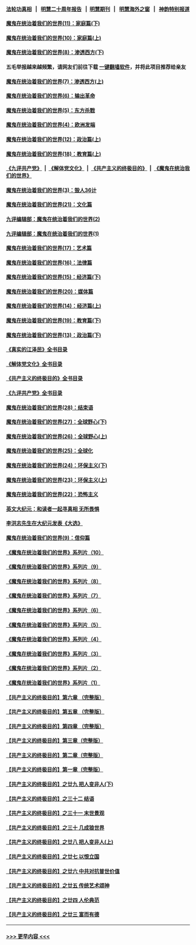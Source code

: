 #### [法轮功真相](https://github.com/gfw-breaker/truth/blob/master/README.md?t=0) &nbsp;&nbsp;|&nbsp;&nbsp; [明慧二十周年报告](https://github.com/gfw-breaker/mh-reports/blob/master/README.md?t=0) &nbsp;&nbsp;|&nbsp;&nbsp;[明慧期刊](https://github.com/gfw-breaker/mh-qikan) &nbsp;&nbsp;|&nbsp;&nbsp; [明慧海外之窗](https://github.com/gfw-breaker/mh-news/blob/master/README.md?t=0) &nbsp;&nbsp;|&nbsp;&nbsp; [神韵特别报道](https://github.com/gfw-breaker/mh-news/blob/master/shenyun.md?t=0)
#### [魔鬼在统治着我们的世界(11)：家庭篇(下)](../pages/nsc422/n10440961.md?t=11201121) 
#### [魔鬼在统治着我们的世界(10)：家庭篇(上)](../pages/nsc422/n10435448.md?t=11201121) 
#### [魔鬼在统治着我们的世界(8)：渗透西方(下)](../pages/nsc422/n10429603.md?t=11201121) 
#### 五毛举报越来越频繁，请网友们前往下载 [一键翻墙软件](https://github.com/gfw-breaker/ssr-accounts)，并将此项目推荐给亲友
#### [魔鬼在统治着我们的世界(7)：渗透西方(上)](../pages/nsc422/n10426013.md?t=11201121) 
#### [魔鬼在统治着我们的世界(6)：输出革命](../pages/nsc422/n10421536.md?t=11201121) 
#### [魔鬼在统治着我们的世界(5)：东方杀戮](../pages/nsc422/n10417707.md?t=11201121) 
#### [魔鬼在统治着我们的世界(4)：欧洲发端](../pages/nsc422/n10414890.md?t=11201121) 
#### [魔鬼在统治着我们的世界(12)：政治篇(上)](../pages/nsc422/n10444576.md?t=11201121) 
#### [魔鬼在统治着我们的世界(18)：教育篇(上)](../pages/nsc422/n10526970.md?t=11201121) 
#### [《九评共产党》](https://github.com/begood0513/9ping.md/blob/master/README.md) &nbsp;|&nbsp; [《解体党文化》](../../../../jtdwh.md/blob/master/README.md)  &nbsp;|&nbsp; [《共产主义的终极目的》](../../../../gczydzjmd.md/blob/master/README.md) &nbsp;|&nbsp; [《魔鬼在统治我们的世界》](../../../../mgztzwmdsj.md/blob/master/README.md) 
#### [魔鬼在统治着我们的世界(3)：毁人36计](../pages/nsc422/n10411583.md?t=11201121) 
#### [魔鬼在统治着我们的世界(21)：文化篇](../pages/nsc422/n10597706.md?t=11201121) 
#### [九评编辑部：魔鬼在统治着我们的世界(2)](../pages/nsc422/n10410036.md?t=11201121) 
#### [九评编辑部：魔鬼在统治着我们的世界(1)](../pages/nsc422/n10406825.md?t=11201121) 
#### [魔鬼在统治着我们的世界(17)：艺术篇](../pages/nsc422/n10499093.md?t=11201121) 
#### [魔鬼在统治着我们的世界(16)：法律篇](../pages/nsc422/n10485969.md?t=11201121) 
#### [魔鬼在统治着我们的世界(15)：经济篇(下)](../pages/nsc422/n10469975.md?t=11201121) 
#### [魔鬼在统治着我们的世界(20)：媒体篇](../pages/nsc422/n10586579.md?t=11201121) 
#### [魔鬼在统治着我们的世界(14)：经济篇(上)](../pages/nsc422/n10457370.md?t=11201121) 
#### [魔鬼在统治着我们的世界(19)：教育篇(下)](../pages/nsc422/n10564808.md?t=11201121) 
#### [魔鬼在统治着我们的世界(13)：政治篇(下)](../pages/nsc422/n10448270.md?t=11201121) 
#### [《真实的江泽民》全书目录](../pages/nsc422/n13721399.md?t=11201121) 
#### [《解体党文化》全书目录](../pages/nsc422/n13721157.md?t=11201121) 
#### [《共产主义的终极目的》全书目录](../pages/nsc422/n13721048.md?t=11201121) 
#### [《九评共产党》全书目录](../pages/nsc422/n13708085.md?t=11201121) 
#### [魔鬼在统治着我们的世界(28)：结束语](../pages/nsc422/n10936246.md?t=11201121) 
#### [魔鬼在统治着我们的世界(27)：全球野心(下)](../pages/nsc422/n10928319.md?t=11201121) 
#### [魔鬼在统治着我们的世界(26)：全球野心(上)](../pages/nsc422/n10900318.md?t=11201121) 
#### [魔鬼在统治着我们的世界(25)：全球化](../pages/nsc422/n10788205.md?t=11201121) 
#### [魔鬼在统治着我们的世界(24)：环保主义(下)](../pages/nsc422/n10695307.md?t=11201121) 
#### [魔鬼在统治着我们的世界(23)：环保主义(上)](../pages/nsc422/n10688613.md?t=11201121) 
#### [魔鬼在统治着我们的世界(22)：恐怖主义](../pages/nsc422/n10614727.md?t=11201121) 
#### [英文大纪元：和读者一起寻真相 无所畏惧](../pages/nsc422/n12542027.md?t=11201121) 
#### [李洪志先生在大纪元发表《大选》](../pages/nsc422/n12534746.md?t=11201121) 
#### [魔鬼在统治着我们的世界(9)：信仰篇](../pages/nsc422/n10432159.md?t=11201121) 
#### [《魔鬼在统治着我们的世界》系列片（10）](../pages/nsc422/n12292670.md?t=11201121) 
#### [《魔鬼在统治着我们的世界》系列片（9）](../pages/nsc422/n12290859.md?t=11201121) 
#### [《魔鬼在统治着我们的世界》系列片（8）](../pages/nsc422/n12287445.md?t=11201121) 
#### [《魔鬼在统治着我们的世界》系列片（7）](../pages/nsc422/n12283425.md?t=11201121) 
#### [《魔鬼在统治着我们的世界》系列片（6）](../pages/nsc422/n12282314.md?t=11201121) 
#### [《魔鬼在统治着我们的世界》系列片（5）](../pages/nsc422/n12281419.md?t=11201121) 
#### [《魔鬼在统治着我们的世界》系列片（4）](../pages/nsc422/n12274024.md?t=11201121) 
#### [《魔鬼在统治着我们的世界》系列片（3）](../pages/nsc422/n12271322.md?t=11201121) 
#### [《魔鬼在统治着我们的世界》系列片（2）](../pages/nsc422/n12269049.md?t=11201121) 
#### [《魔鬼在统治着我们的世界》系列片（1）](../pages/nsc422/n12267575.md?t=11201121) 
#### [【共产主义的终极目的】第六章 （完整版）](../pages/nsc422/n11428913.md?t=11201121) 
#### [【共产主义的终极目的】第五章 （完整版）](../pages/nsc422/n11428912.md?t=11201121) 
#### [【共产主义的终极目的】第四章 （完整版）](../pages/nsc422/n11428907.md?t=11201121) 
#### [【共产主义的终极目的】第三章（完整版）](../pages/nsc422/n11428848.md?t=11201121) 
#### [【共产主义的终极目的】第二章（完整版）](../pages/nsc422/n11428831.md?t=11201121) 
#### [【共产主义的终极目的】第一章（完整版）](../pages/nsc422/n11417651.md?t=11201121) 
#### [【共产主义的终极目的】之廿九 把人变非人(下)](../pages/nsc422/n11344140.md?t=11201121) 
#### [【共产主义的终极目的】之三十二 结语](../pages/nsc422/n11360535.md?t=11201121) 
#### [【共产主义的终极目的】之三十一 末世景观](../pages/nsc422/n11351129.md?t=11201121) 
#### [【共产主义的终极目的】之三十 几成狼世界](../pages/nsc422/n11348280.md?t=11201121) 
#### [【共产主义的终极目的】之廿八 把人变非人(上)](../pages/nsc422/n11340492.md?t=11201121) 
#### [【共产主义的终极目的】之廿七 以恨立国](../pages/nsc422/n11336944.md?t=11201121) 
#### [【共产主义的终极目的】之廿六 中共对抗普世价值](../pages/nsc422/n11324785.md?t=11201121) 
#### [【共产主义的终极目的】之廿五 传统艺术颂神](../pages/nsc422/n11296396.md?t=11201121) 
#### [【共产主义的终极目的】之廿四 人伦典范](../pages/nsc422/n11296397.md?t=11201121) 
#### [【共产主义的终极目的】之廿三 富而有德](../pages/nsc422/n11283598.md?t=11201121) 

----
#### [ >>> 更早内容 <<< ](../indexes/nsc422-earlier.md)
